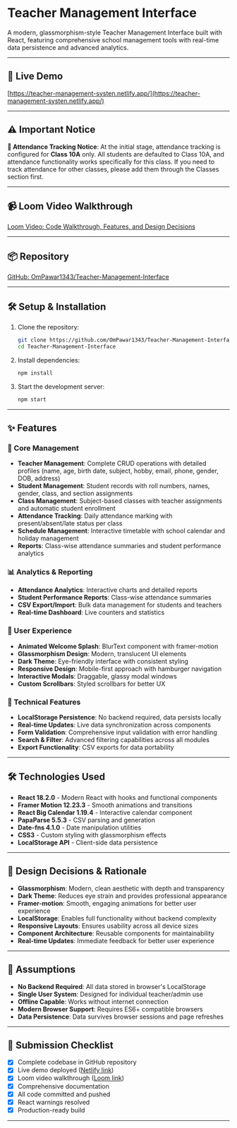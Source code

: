 # Teacher Management Interface

A modern, glassmorphism-style Teacher Management Interface built with React, featuring comprehensive school management tools with real-time data persistence and advanced analytics.

---

## 🚀 Live Demo

[https://teacher-management-systen.netlify.app/](https://teacher-management-systen.netlify.app/)

---

## ⚠️ Important Notice

**📝 Attendance Tracking Notice**: At the initial stage, attendance tracking is configured for **Class 10A** only. All students are defaulted to Class 10A, and attendance functionality works specifically for this class. If you need to track attendance for other classes, please add them through the Classes section first.

---

## 📹 Loom Video Walkthrough

[Loom Video: Code Walkthrough, Features, and Design Decisions](https://www.loom.com/share/cd3522d9cf0c4e8a9b4b717be1f3f5af?sid=09860544-62d0-4530-bdc8-25af230de1f0)

---

## 📦 Repository

[GitHub: OmPawar1343/Teacher-Management-Interface](https://github.com/OmPawar1343/Teacher-Management-Interface)

---

## 🛠️ Setup & Installation

1. Clone the repository:
   ```bash
   git clone https://github.com/OmPawar1343/Teacher-Management-Interface.git
   cd Teacher-Management-Interface
   ```
2. Install dependencies:
   ```bash
   npm install
   ```
3. Start the development server:
   ```bash
   npm start
   ```

---

## ✨ Features

### 🎯 Core Management
- **Teacher Management**: Complete CRUD operations with detailed profiles (name, age, birth date, subject, hobby, email, phone, gender, DOB, address)
- **Student Management**: Student records with roll numbers, names, gender, class, and section assignments
- **Class Management**: Subject-based classes with teacher assignments and automatic student enrollment
- **Attendance Tracking**: Daily attendance marking with present/absent/late status per class
- **Schedule Management**: Interactive timetable with school calendar and holiday management
- **Reports**: Class-wise attendance summaries and student performance analytics

### 📊 Analytics & Reporting
- **Attendance Analytics**: Interactive charts and detailed reports
- **Student Performance Reports**: Class-wise attendance summaries
- **CSV Export/Import**: Bulk data management for students and teachers
- **Real-time Dashboard**: Live counters and statistics

### 🎨 User Experience
- **Animated Welcome Splash**: BlurText component with framer-motion
- **Glassmorphism Design**: Modern, translucent UI elements
- **Dark Theme**: Eye-friendly interface with consistent styling
- **Responsive Design**: Mobile-first approach with hamburger navigation
- **Interactive Modals**: Draggable, glassy modal windows
- **Custom Scrollbars**: Styled scrollbars for better UX

### 🔧 Technical Features
- **LocalStorage Persistence**: No backend required, data persists locally
- **Real-time Updates**: Live data synchronization across components
- **Form Validation**: Comprehensive input validation with error handling
- **Search & Filter**: Advanced filtering capabilities across all modules
- **Export Functionality**: CSV exports for data portability

---

## 🛠️ Technologies Used

- **React 18.2.0** - Modern React with hooks and functional components
- **Framer Motion 12.23.3** - Smooth animations and transitions
- **React Big Calendar 1.19.4** - Interactive calendar component
- **PapaParse 5.5.3** - CSV parsing and generation
- **Date-fns 4.1.0** - Date manipulation utilities
- **CSS3** - Custom styling with glassmorphism effects
- **LocalStorage API** - Client-side data persistence

---

## 🎨 Design Decisions & Rationale

- **Glassmorphism**: Modern, clean aesthetic with depth and transparency
- **Dark Theme**: Reduces eye strain and provides professional appearance
- **Framer-motion**: Smooth, engaging animations for better user experience
- **LocalStorage**: Enables full functionality without backend complexity
- **Responsive Layouts**: Ensures usability across all device sizes
- **Component Architecture**: Reusable components for maintainability
- **Real-time Updates**: Immediate feedback for better user experience

---

## 📝 Assumptions

- **No Backend Required**: All data stored in browser's LocalStorage
- **Single User System**: Designed for individual teacher/admin use
- **Offline Capable**: Works without internet connection
- **Modern Browser Support**: Requires ES6+ compatible browsers
- **Data Persistence**: Data survives browser sessions and page refreshes

---

## 📄 Submission Checklist

- [x] Complete codebase in GitHub repository
- [x] Live demo deployed ([Netlify link](https://teacher-management-systen.netlify.app/))
- [x] Loom video walkthrough ([Loom link](https://www.loom.com/share/cd3522d9cf0c4e8a9b4b717be1f3f5af?sid=09860544-62d0-4530-bdc8-25af230de1f0))
- [x] Comprehensive documentation
- [x] All code committed and pushed
- [x] React warnings resolved
- [x] Production-ready build

---
